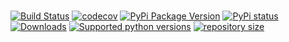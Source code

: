 # <package name>

[![Build Status](https://travis-ci.com/author/package_name.svg?branch=master)](https://travis-ci.com/author/package_name)
[![codecov](https://codecov.io/gh/author/package_name/branch/master/graph/badge.svg)](https://codecov.io/gh/author/package_name)
[![PyPi Package Version](https://img.shields.io/pypi/v/package_name.svg?style=flat-square)](https://pypi.python.org/pypi/package_name)
[![PyPi status](https://img.shields.io/pypi/status/package_name.svg?style=flat-square)](https://pypi.python.org/pypi/package_name)
[![Downloads](https://pepy.tech/badge/package_name)](https://pepy.tech/project/package_name)
[![Supported python versions](https://img.shields.io/pypi/pyversions/package_name.svg?style=flat-square)](https://pypi.python.org/pypi/package_name)
[![repository size](https://img.shields.io/github/repo-size/daveusa31/package_name)](https://pypi.python.org/pypi/package_name)